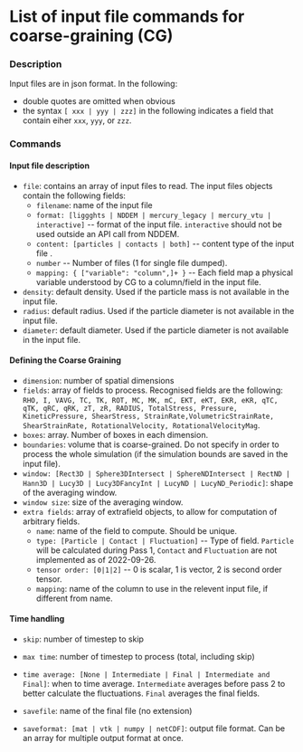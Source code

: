 # List of input file commands for coarse-graining (CG)
### Description
Input files are in json format.
In the following: 

- double quotes are omitted when obvious
- the syntax `[ xxx | yyy | zzz]` in the following indicates a field that contain eiher `xxx`, `yyy`, or `zzz`.

### Commands
#### Input file description
- `file`: contains an array of input files to read. The input files objects contain the following fields:
    - `filename`: name of the input file
    - `format: [liggghts | NDDEM | mercury_legacy | mercury_vtu | interactive]` -- format of the input file. `interactive` should not be used outside an API call from NDDEM.
    - `content: [particles | contacts | both]` -- content type of the input file .
    - `number` -- Number of files (1 for single file dumped).
    - `mapping: { ["variable": "column",]+ }` -- Each field map a physical variable understood by CG to a column/field in the input file.
- `density`: default density. Used if the particle mass is not available in the input file.
- `radius`: default radius. Used if the particle diameter is not available in the input file.
- `diameter`: default diameter. Used if the particle diameter is not available in the input file.

#### Defining the Coarse Graining
- `dimension`: number of spatial dimensions
- `fields`: array of fields to process. Recognised fields are the following: `RHO, I, VAVG, TC, TK, ROT, MC, MK, mC, EKT, eKT, EKR, eKR, qTC, qTK, qRC, qRK, zT, zR, RADIUS, TotalStress, Pressure, KineticPressure, ShearStress, StrainRate,VolumetricStrainRate, ShearStrainRate, RotationalVelocity, RotationalVelocityMag`.
- `boxes`: array. Number of boxes in each dimension. 
- `boundaries`: volume that is coarse-grained. Do not specify in order to process the whole simulation (if the simulation bounds are saved in the input file).
- `window: [Rect3D | Sphere3DIntersect | SphereNDIntersect | RectND | Hann3D | Lucy3D | Lucy3DFancyInt | LucyND | LucyND_Periodic]`: shape of the averaging window.
- `window size`: size of the averaging window.
- `extra fields`: array of extrafield objects, to allow for computation of arbitrary fields. 
    - `name`: name of the field to compute. Should be unique.
    - `type: [Particle | Contact | Fluctuation]` -- Type of field. `Particle` will be calculated during Pass 1, `Contact` and `Fluctuation` are not implemented as of 2022-09-26.
    - `tensor order: [0|1|2]` -- 0 is scalar, 1 is vector, 2 is second order tensor. 
    - `mapping`: name of the column to use in the relevent input file, if different from name. 
    


#### Time handling
- `skip`: number of timestep to skip
- `max time`: number of timestep to process (total, including skip)
- `time average: [None | Intermediate | Final | Intermediate and Final]`: when to time average. `Intermediate` averages before pass 2 to better calculate the fluctuations. `Final` averages the final fields. 

- `savefile`: name of the final file (no extension)
- `saveformat: [mat | vtk | numpy | netCDF]`: output file format. Can be an array for multiple output format at once. 
